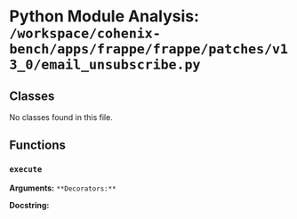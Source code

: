# Python Module Analysis: `/workspace/cohenix-bench/apps/frappe/frappe/patches/v13_0/email_unsubscribe.py`

## Classes

No classes found in this file.


## Functions

### `execute`
**Arguments:** ``
**Decorators:** ``

**Docstring:**
```

```

